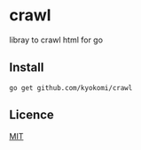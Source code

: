 crawl
==============================

libray to crawl html for go

## Install

```
go get github.com/kyokomi/crawl
```

## Licence
[MIT](https://github.com/kyokomi/crawl/blob/master/LICENCE)
